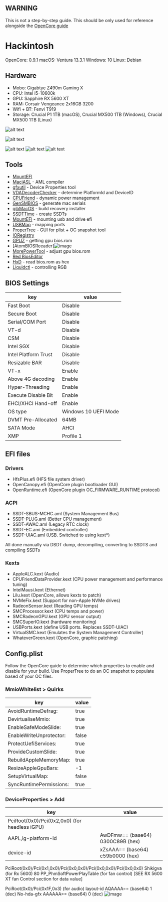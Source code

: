 ## WARNING
This is not a step-by-step guide. This should be only used for reference alongside the [OpenCore guide](https://dortania.github.io/OpenCore-Install-Guide/)


# Hackintosh
OpenCore:	0.9.1
macOS: 	Ventura 13.3.1
Windows:	10
Linux:		Debian

## Hardware	
- Mobo:		Gigabtye Z490m Gaming X
- CPU:		Intel i5-10600k
- GPU:		Sapphire RX 5600 XT
- RAM:		Corsair Vengeance 2x16GB 3200
- Wifi + BT:	Fenvi T919
- Storage:	Crucial P1 1TB (macOS), Crucial MX500 1TB (Windows), Crucial MX500 1TB (Linux)



![alt text](https://github.com/oxonomi/Hackintosh/blob/main/images/info.png?raw=true)

![alt text](https://github.com/oxonomi/Hackintosh/blob/main/images/Cinebench.png?raw=true)

![alt text](https://github.com/oxonomi/Hackintosh/blob/main/images/Geekbench.png?raw=true)
![alt text](https://github.com/oxonomi/Hackintosh/blob/main/images/Geek%20bench%20compute%20OpenCL.png?raw=true)
![alt text](https://github.com/oxonomi/Hackintosh/blob/main/images/Geek%20bench%20compute%20Metal.png?raw=true)

## Tools
- [MountEFI](https://github.com/corpnewt/MountEFI)
- [MaciASL](https://github.com/acidanthera/MaciASL) - AML compiler
- [gfxutil](https://github.com/acidanthera/gfxutil) - Device Properties tool 
- [VDADecoderChecker](https://github.com/cylonbrain/VDADecoderCheck) – determine PlatformId and DeviceID
- [CPUFriend](https://github.com/acidanthera/CPUFriend) - dynamic power management 
- [GenSMBIOS](https://github.com/corpnewt/GenSMBIOS) - generate mac serials 
- [gibMacOS](https://github.com/corpnewt/gibMacOS) - build recovery installer
- [SSDTTime](https://github.com/corpnewt/SSDTTime) - create SSDTs 
- [MountEFI](https://github.com/corpnewt/MountEFI) - mounting usb and drive efi
- [USBMap](https://github.com/corpnewt/USBMap) - mapping ports 
- [ProperTree](https://github.com/corpnewt/ProperTree) - GUI for plist + OC snapshot tool 
- [IORegistry](https://github.com/vulgo/IORegistryExplorer)
- [GPUZ](https://www.techpowerup.com/download/gpu-z/) - getting gpu bios.rom  
- [AtomBIOSReeader]![image](https://github.com/oxonomi/Hackintosh/assets/130058100/23b2711a-7b3d-4f79-b222-cb7a15d4307c)
- [MorePowerTool](https://www.igorslab.de/en/download-area-new-version-of-morepowertool-mpt-and-final-release-of-redbioseditor-rbe/) - adjust gpu bios.rom 
- [Red BiosEditor](https://www.igorslab.de/en/download-area-new-version-of-morepowertool-mpt-and-final-release-of-redbioseditor-rbe/)
- [HxD](https://mh-nexus.de/en/hxd/) - read bios.rom as hex 
- [Liquidctl](https://mh-nexus.de/en/hxd/) - controlling RGB 


## BIOS Settings
| key | value |
| -------------------- |-------------|
| Fast Boot |			          Disable |
| Secure Boot | 		        Disable |
| Serial/COM Port		 |      Disable |
| VT-d 			          |     Disable |
| CSM 			         |      Disable |
| Intel SGX 			    |     Disable |
| Intel Platform Trust	|   Disable |
| Resizable BAR		 |        Disable |
| VT-x			        |       Enable |
| Above 4G decoding	  |     Enable |
| Hyper-Threading		  |     Enable |
| Execute Disable Bit	  |   Enable |
| EHCI/XHCI Hand-off	 |    Enable |
| OS type 			      |     Windows 10 UEFI Mode |
| DVMT Pre-Allocated	 |    64MB |
| SATA Mode 		      |     AHCI |
| XMP               	| 		Profile 1 |


## EFI files

### Drivers
- HfsPlus.efi			(HFS file system driver)
- OpenCanopy.efi		(OpenCore plugin bootloader GUI)
- OpenRuntime.efi		(OpenCore plugin OC_FIRMWARE_RUNTIME protocol)

### ACPI 
- SSDT-SBUS-MCHC.aml	(System Management Bus)
- SSDT-PLUG.aml		(Better CPU management)
- SSDT-AWAC.aml		(Legacy RTC clock)
- SSDT-EC.ami		(Embedded controller)
- SSDT-UIAC.aml		(USB. Switched to using kext*)

All done manually via DSDT dump, decompiling, converting to SSDTS and compiling SSDTs	

### Kexts
- AppleALC.kext				        (Audio)
- CPUFriendDataProvider.kext  (CPU power management and performance tuning)
- IntelMausi.kext			        (Ethernet)
- Lilu.kext				            (OpenCore, allows kexts to patch)
- NVMeFix.kext				        (Support for non-Apple NVMe drives)
- RadeonSensor.kext			      (Reading GPU temps)
- SMCProcessor.kext			      (CPU temps and power)
- SMCRadeonGPU.kext			      (GPU sensor output)
- SMCSuperIO.kext			        (hardware monitoring)
- USBPorts.kext				        (define USB ports. Replaces SSDT-UIAC)
- VirtualSMC.kext			        (Emulates the System Management Controller)
- WhateverGreen.kext			    (OpenCore, graphic patching)


## Config.plist
Follow the OpenCore guide to determine which properties to enable and disable for your build. Use ProperTree to do an OC snapshot to populate based of your OC files.

### MmioWhitelist > Quirks
| key | value |
| -------------------- | ------------- | 
| AvoidRuntimeDefrag:  |  true |
| DevirtualiseMmio:  | true |
| EnableSafeModeSlide:  | true |
| EnableWriteUnprotector:  | false |
| ProtectUefiServices:  | true |
| ProvideCustomSlide:  | true |
| RebuildAppleMemoryMap:  | true |
| ResizeAppleGpuBars: |  -1 |
| SetupVirtualMap:  | false |
| SyncRuntimePermissions: |  true |




### DeviceProperties > Add
| key | value |
| ----------------------- | ------------- | 
| PciRoot(0x0)/Pci(0x2,0x0) (for headless iGPU)| |
| AAPL,ig-platform-id | AwDFmw== (base64) 0300C89B (hex)|
| device-id | xZsAAA== (base64) c59b0000 (hex) |

PciRoot(0x0)/Pci(0x1,0x0)/Pci(0x0,0x0)/Pci(0x0,0x0)/Pci(0x0,0x0)
Shikigva (for Rx 5600)
80
PP_PhmSoftPowerPlayTable (for fan control)
[SEE RX 5600 XT fan Control section for data value]

PciRoot(0x0)/Pci(0x1F,0x3) (for audio)
layout-id
AQAAAA== (base64)
1 (dec)
No-hda-gfx
AAAAAA== (base64)
0 (dec)
![image](https://github.com/oxonomi/Hackintosh/assets/130058100/f10d9c1e-5210-4d9d-a406-e9db70a3072d)

